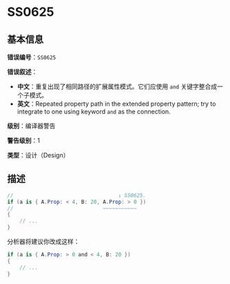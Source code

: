 ﻿# SS0625
## 基本信息

**错误编号**：`SS0625`

**错误叙述**：

* **中文**：重复出现了相同路径的扩展属性模式。它们应使用 `and` 关键字整合成一个子模式。
* **英文**：Repeated property path in the extended property pattern; try to integrate to one using keyword `and` as the connection.

**级别**：编译器警告

**警告级别**：1

**类型**：设计（Design）

## 描述

```csharp
//                                  ↓ SS0625.
if (a is { A.Prop: < 4, B: 20, A.Prop: > 0 })
//                             ~~~~~~~~~~~
{
    // ...
}
```

分析器将建议你改成这样：

```csharp
if (a is { A.Prop: > 0 and < 4, B: 20 })
{
    // ...
}
```